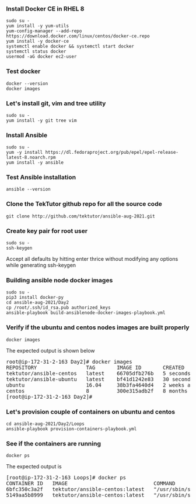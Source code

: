 ### Install Docker CE in RHEL 8
```
sudo su -
yum install -y yum-utils
yum-config-manager --add-repo https://download.docker.com/linux/centos/docker-ce.repo
yum install -y docker-ce
systemctl enable docker && systemctl start docker
systemctl status docker
usermod -aG docker ec2-user
```

### Test docker
```
docker --version
docker images
```

### Let's install git, vim and tree utility
```
sudo su -
yum install -y git tree vim
```

### Install Ansible
```
sudo su -
yum -y install https://dl.fedoraproject.org/pub/epel/epel-release-latest-8.noarch.rpm
yum install -y ansible
```

### Test Ansible installation
```
ansible --version
```

### Clone the TekTutor github repo for all the source code
```
git clone http://github.com/tektutor/ansible-aug-2021.git
```

### Create key pair for root user
```
sudo su -
ssh-keygen
```
Accept all defaults by hitting enter thrice without modifying any options while generating ssh-keygen

### Building ansible node docker images
```
sudo su -
pip3 install docker-py
cd ansible-aug-2021/Day2
cp /root/.ssh/id_rsa.pub authorized_keys
ansible-playbook build-ansiblenode-docker-images-playbook.yml
```

### Verify if the ubuntu and centos nodes images are built properly
```
docker images
```
The expected output is shown below
<pre>
root@ip-172-31-2-163 Day2]# docker images
REPOSITORY                TAG       IMAGE ID       CREATED          SIZE
tektutor/ansible-centos   latest    66705dfb276b   5 seconds ago    257MB
tektutor/ansible-ubuntu   latest    bf41d1242e83   30 seconds ago   220MB
ubuntu                    16.04     38b3fa4640d4   2 weeks ago      135MB
centos                    8         300e315adb2f   8 months ago     209MB
[root@ip-172-31-2-163 Day2]# 
</pre>

### Let's provision couple of containers on ubuntu and centos
```
cd ansible-aug-2021/Day2/Loops
ansible-playbook provision-containers-playbook.yml
```

### See if the containers are running
```
docker ps
```
The expected output is
<pre>
[root@ip-172-31-2-163 Loops]# docker ps
CONTAINER ID   IMAGE                            COMMAND               CREATED         STATUS         PORTS                                        NAMES
6bfc350c3a2f   tektutor/ansible-centos:latest   "/usr/sbin/sshd -D"   6 seconds ago   Up 6 seconds   0.0.0.0:3002->22/tcp, 0.0.0.0:9002->80/tcp   centos002
5149aa5b8999   tektutor/ansible-centos:latest   "/usr/sbin/sshd -D"   7 seconds ago   Up 6 seconds   0.0.0.0:3001->22/tcp, 0.0.0.0:9001->80/tcp   centos001
</pre>
